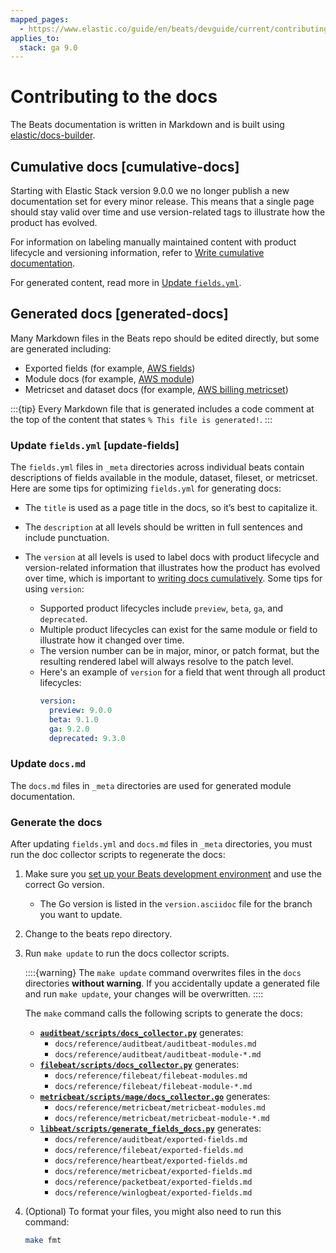 ```yaml
---
mapped_pages:
  - https://www.elastic.co/guide/en/beats/devguide/current/contributing-docs.html
applies_to:
  stack: ga 9.0
---
```


# Contributing to the docs

The Beats documentation is written in Markdown and is built using [elastic/docs-builder](https://github.com/elastic/docs-builder).

## Cumulative docs [cumulative-docs]

Starting with Elastic Stack version 9.0.0 we no longer publish a new documentation set for every minor release.
This means that a single page should stay valid over time and use version-related tags to illustrate how the product has evolved.

For information on labeling manually maintained content with product lifecycle and versioning information, refer to [Write cumulative documentation](https://elastic.github.io/docs-builder/contribute/cumulative-docs/).

For generated content, read more in [Update `fields.yml`](#update-fields).

## Generated docs [generated-docs]

Many Markdown files in the Beats repo should be edited directly, but some are generated including:

* Exported fields (for example, [AWS fields](/reference/metricbeat/exported-fields-aws.md))
* Module docs (for example, [AWS module](/reference/metricbeat/metricbeat-module-aws.md))
* Metricset and dataset docs (for example, [AWS billing metricset](/reference/metricbeat/metricbeat-metricset-aws-billing.md))

:::{tip}
Every Markdown file that is generated includes a code comment at the top of the content that states `% This file is generated!`.
:::

### Update `fields.yml` [update-fields]

The `fields.yml` files in `_meta` directories across individual beats contain descriptions of fields available in the module, dataset, fileset, or metricset. Here are some tips for optimizing `fields.yml` for generating docs:

* The `title` is used as a page title in the docs, so it’s best to capitalize it.
* The `description` at all levels should be written in full sentences and include punctuation.
* The `version` at all levels is used to label docs with product lifecycle and version-related
  information that illustrates how the product has evolved over time, which is important to
  [writing docs cumulatively](#cumulative-docs). Some tips for using `version`:

  * Supported product lifecycles include `preview`, `beta`, `ga`, and `deprecated`.
  * Multiple product lifecycles can exist for the same module or field to illustrate how it changed over time.
  * The version number can be in major, minor, or patch format, but the resulting rendered label will always resolve to the patch level.
  * Here's an example of `version` for a field that went through all product lifecycles:
    ```yaml
    version:
      preview: 9.0.0
      beta: 9.1.0
      ga: 9.2.0
      deprecated: 9.3.0
    ```

### Update `docs.md`

The `docs.md` files in `_meta` directories are used for generated module documentation.

### Generate the docs

After updating `fields.yml` and `docs.md` files in `_meta` directories,
you must run the doc collector scripts to regenerate the docs:

1. Make sure you [set up your Beats development environment](./index.md#setting-up-dev-environment)
  and use the correct Go version.
    * The Go version is listed in the `version.asciidoc` file for the branch you want to update.
1. Change to the beats repo directory.
1. Run `make update` to run the docs collector scripts.

    ::::{warning}
    The `make update` command overwrites files in the `docs` directories **without warning**. If you accidentally update a generated file and run `make update`, your changes will be overwritten.
    ::::

    The `make` command calls the following scripts to generate the docs:

    * [**`auditbeat/scripts/docs_collector.py`**](https://github.com/elastic/beats/blob/main/auditbeat/scripts/docs_collector.py) generates:
        * `docs/reference/auditbeat/auditbeat-modules.md`
        * `docs/reference/auditbeat/auditbeat-module-*.md`
    * [**`filebeat/scripts/docs_collector.py`**](https://github.com/elastic/beats/blob/main/filebeat/scripts/docs_collector.py) generates:
      * `docs/reference/filebeat/filebeat-modules.md`
      * `docs/reference/filebeat/filebeat-module-*.md`
    * [**`metricbeat/scripts/mage/docs_collector.go`**](https://github.com/elastic/beats/blob/main/metricbeat/scripts/mage/docs_collector.go) generates:
      * `docs/reference/metricbeat/metricbeat-modules.md`
      * `docs/reference/metricbeat/metricbeat-module-*.md`
    * [**`libbeat/scripts/generate_fields_docs.py`**](https://github.com/elastic/beats/blob/main/libbeat/scripts/generate_fields_docs.py) generates:
      * `docs/reference/auditbeat/exported-fields.md`
      * `docs/reference/filebeat/exported-fields.md`
      * `docs/reference/heartbeat/exported-fields.md`
      * `docs/reference/metricbeat/exported-fields.md`
      * `docs/reference/packetbeat/exported-fields.md`
      * `docs/reference/winlogbeat/exported-fields.md`

1. (Optional) To format your files, you might also need to run this command:
    ```sh
    make fmt
    ```


